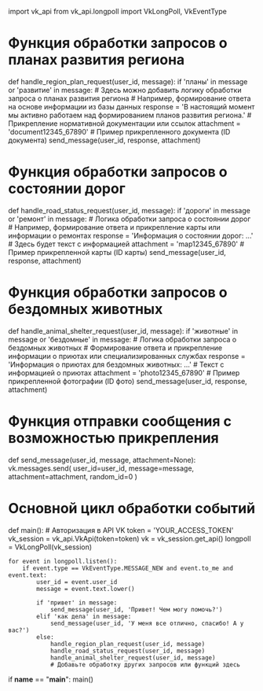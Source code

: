 import vk_api
from vk_api.longpoll import VkLongPoll, VkEventType

# Функция обработки запросов о планах развития региона
def handle_region_plan_request(user_id, message):
    if 'планы' in message or 'развитие' in message:
        # Здесь можно добавить логику обработки запроса о планах развития региона
        # Например, формирование ответа на основе информации из базы данных
        response = 'В настоящий момент мы активно работаем над формированием планов развития региона.'
        # Прикрепление нормативной документации или ссылок
        attachment = 'document12345_67890'  # Пример прикрепленного документа (ID документа)
        send_message(user_id, response, attachment)

# Функция обработки запросов о состоянии дорог
def handle_road_status_request(user_id, message):
    if 'дороги' in message or 'ремонт' in message:
        # Логика обработки запроса о состоянии дорог
        # Например, формирование ответа и прикрепление карты или информации о ремонтах
        response = 'Информация о состоянии дорог: ...'  # Здесь будет текст с информацией
        attachment = 'map12345_67890'  # Пример прикрепленной карты (ID карты)
        send_message(user_id, response, attachment)

# Функция обработки запросов о бездомных животных
def handle_animal_shelter_request(user_id, message):
    if 'животные' in message or 'бездомные' in message:
        # Логика обработки запроса о бездомных животных
        # Формирование ответа и прикрепление информации о приютах или специализированных службах
        response = 'Информация о приютах для бездомных животных: ...'  # Текст с информацией о приютах
        attachment = 'photo12345_67890'  # Пример прикрепленной фотографии (ID фото)
        send_message(user_id, response, attachment)

# Функция отправки сообщения с возможностью прикрепления
def send_message(user_id, message, attachment=None):
    vk.messages.send(
        user_id=user_id,
        message=message,
        attachment=attachment,
        random_id=0
    )

# Основной цикл обработки событий
def main():
    # Авторизация в API VK
    token = 'YOUR_ACCESS_TOKEN'
    vk_session = vk_api.VkApi(token=token)
    vk = vk_session.get_api()
    longpoll = VkLongPoll(vk_session)

    for event in longpoll.listen():
        if event.type == VkEventType.MESSAGE_NEW and event.to_me and event.text:
            user_id = event.user_id
            message = event.text.lower()
            
            if 'привет' in message:
                send_message(user_id, 'Привет! Чем могу помочь?')
            elif 'как дела' in message:
                send_message(user_id, 'У меня все отлично, спасибо! А у вас?')
            else:
                handle_region_plan_request(user_id, message)
                handle_road_status_request(user_id, message)
                handle_animal_shelter_request(user_id, message)
                # Добавьте обработку других запросов или функций здесь

if __name__ == "__main__":
    main()
